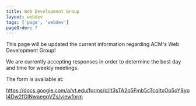 ```yaml
---
title: Web Development Group
layout: webdev
tags: ['page', 'webdev']
pageOrder: 7
---
```


This page will be updated the current information regarding ACM's Web Development Group!

We are currently accepting responses in order to determine the best day and time for weekly meetings.

The form is available at:


https://docs.google.com/a/vt.edu/forms/d/lt3sTA2p5Fmb5cTcqItxOp5oY8ypI4Dw2fGINwaegqVZs/viewform
